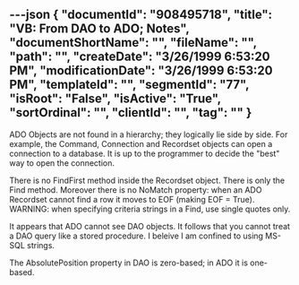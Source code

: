 ---json
{
  "documentId": "908495718",
  "title": "VB: From DAO to ADO; Notes",
  "documentShortName": "",
  "fileName": "",
  "path": "",
  "createDate": "3/26/1999 6:53:20 PM",
  "modificationDate": "3/26/1999 6:53:20 PM",
  "templateId": "",
  "segmentId": "77",
  "isRoot": "False",
  "isActive": "True",
  "sortOrdinal": "",
  "clientId": "",
  "tag": ""
}
---

ADO Objects are not found in a hierarchy; they logically lie side by side. For example, the Command, Connection and Recordset objects can open a connection to a database. It is up to the programmer to decide the &quot;best&quot; way to open the connection.

There is no FindFirst method inside the Recordset object. There is only the Find method. Moreover there is no NoMatch property: when an ADO Recordset cannot find a row it moves to EOF (making EOF = True). WARNING: when specifying criteria strings in a Find, use single quotes only.

It appears that ADO cannot see DAO objects. It follows that you cannot treat a DAO query like a stored procedure. I beleive I am confined to using MS-SQL strings.

The AbsolutePosition property in DAO is zero-based; in ADO it is one-based.
